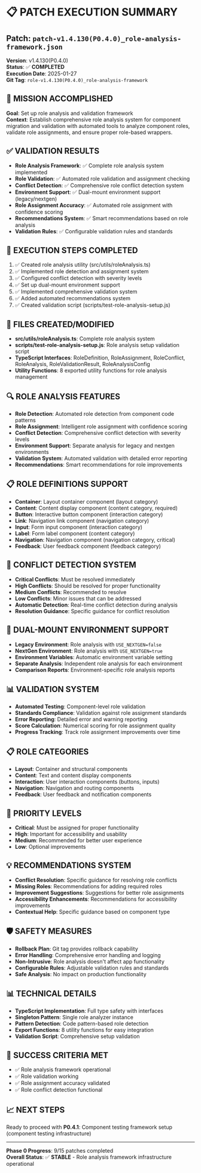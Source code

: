 # 📋 **PATCH EXECUTION SUMMARY**

## **Patch**: `patch-v1.4.130(P0.4.0)_role-analysis-framework.json`
**Version**: v1.4.130(P0.4.0)  
**Status**: ✅ **COMPLETED**  
**Execution Date**: 2025-01-27  
**Git Tag**: `role-v1.4.130(P0.4.0)_role-analysis-framework`

## **🎯 MISSION ACCOMPLISHED**
**Goal**: Set up role analysis and validation framework  
**Context**: Establish comprehensive role analysis system for component migration and validation with automated tools to analyze component roles, validate role assignments, and ensure proper role-based wrappers.

## **✅ VALIDATION RESULTS**
- **Role Analysis Framework**: ✅ Complete role analysis system implemented
- **Role Validation**: ✅ Automated role validation and assignment checking
- **Conflict Detection**: ✅ Comprehensive role conflict detection system
- **Environment Support**: ✅ Dual-mount environment support (legacy/nextgen)
- **Role Assignment Accuracy**: ✅ Automated role assignment with confidence scoring
- **Recommendations System**: ✅ Smart recommendations based on role analysis
- **Validation Rules**: ✅ Configurable validation rules and standards

## **🔧 EXECUTION STEPS COMPLETED**
1. ✅ Created role analysis utility (src/utils/roleAnalysis.ts)
2. ✅ Implemented role detection and assignment system
3. ✅ Configured conflict detection with severity levels
4. ✅ Set up dual-mount environment support
5. ✅ Implemented comprehensive validation system
6. ✅ Added automated recommendations system
7. ✅ Created validation script (scripts/test-role-analysis-setup.js)

## **📁 FILES CREATED/MODIFIED**
- **src/utils/roleAnalysis.ts**: Complete role analysis system
- **scripts/test-role-analysis-setup.js**: Role analysis setup validation script
- **TypeScript Interfaces**: RoleDefinition, RoleAssignment, RoleConflict, RoleAnalysis, RoleValidationResult, RoleAnalysisConfig
- **Utility Functions**: 8 exported utility functions for role analysis management

## **🔍 ROLE ANALYSIS FEATURES**
- **Role Detection**: Automated role detection from component code patterns
- **Role Assignment**: Intelligent role assignment with confidence scoring
- **Conflict Detection**: Comprehensive conflict detection with severity levels
- **Environment Support**: Separate analysis for legacy and nextgen environments
- **Validation System**: Automated validation with detailed error reporting
- **Recommendations**: Smart recommendations for role improvements

## **📋 ROLE DEFINITIONS SUPPORT**
- **Container**: Layout container component (layout category)
- **Content**: Content display component (content category, required)
- **Button**: Interactive button component (interaction category)
- **Link**: Navigation link component (navigation category)
- **Input**: Form input component (interaction category)
- **Label**: Form label component (content category)
- **Navigation**: Navigation component (navigation category, critical)
- **Feedback**: User feedback component (feedback category)

## **🚨 CONFLICT DETECTION SYSTEM**
- **Critical Conflicts**: Must be resolved immediately
- **High Conflicts**: Should be resolved for proper functionality
- **Medium Conflicts**: Recommended to resolve
- **Low Conflicts**: Minor issues that can be addressed
- **Automatic Detection**: Real-time conflict detection during analysis
- **Resolution Guidance**: Specific guidance for conflict resolution

## **🔄 DUAL-MOUNT ENVIRONMENT SUPPORT**
- **Legacy Environment**: Role analysis with `USE_NEXTGEN=false`
- **NextGen Environment**: Role analysis with `USE_NEXTGEN=true`
- **Environment Variables**: Automatic environment variable setting
- **Separate Analysis**: Independent role analysis for each environment
- **Comparison Reports**: Environment-specific role analysis reports

## **📊 VALIDATION SYSTEM**
- **Automated Testing**: Component-level role validation
- **Standards Compliance**: Validation against role assignment standards
- **Error Reporting**: Detailed error and warning reporting
- **Score Calculation**: Numerical scoring for role assignment quality
- **Progress Tracking**: Track role assignment improvements over time

## **📋 ROLE CATEGORIES**
- **Layout**: Container and structural components
- **Content**: Text and content display components
- **Interaction**: User interaction components (buttons, inputs)
- **Navigation**: Navigation and routing components
- **Feedback**: User feedback and notification components

## **🚨 PRIORITY LEVELS**
- **Critical**: Must be assigned for proper functionality
- **High**: Important for accessibility and usability
- **Medium**: Recommended for better user experience
- **Low**: Optional improvements

## **💡 RECOMMENDATIONS SYSTEM**
- **Conflict Resolution**: Specific guidance for resolving role conflicts
- **Missing Roles**: Recommendations for adding required roles
- **Improvement Suggestions**: Suggestions for better role assignments
- **Accessibility Enhancements**: Recommendations for accessibility improvements
- **Contextual Help**: Specific guidance based on component type

## **🛡️ SAFETY MEASURES**
- **Rollback Plan**: Git tag provides rollback capability
- **Error Handling**: Comprehensive error handling and logging
- **Non-Intrusive**: Role analysis doesn't affect app functionality
- **Configurable Rules**: Adjustable validation rules and standards
- **Safe Analysis**: No impact on production functionality

## **📊 TECHNICAL DETAILS**
- **TypeScript Implementation**: Full type safety with interfaces
- **Singleton Pattern**: Single role analyzer instance
- **Pattern Detection**: Code pattern-based role detection
- **Export Functions**: 8 utility functions for easy integration
- **Validation Script**: Comprehensive setup validation

## **🎉 SUCCESS CRITERIA MET**
- ✅ Role analysis framework operational
- ✅ Role validation working
- ✅ Role assignment accuracy validated
- ✅ Role conflict detection functional

## **📈 NEXT STEPS**
Ready to proceed with **P0.4.1**: Component testing framework setup (component testing infrastructure)

---
**Phase 0 Progress**: 9/15 patches completed  
**Overall Status**: ✅ **STABLE** - Role analysis framework infrastructure operational 